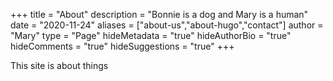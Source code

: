 +++
title = "About"
description = "Bonnie is a dog and Mary is a human"
date = "2020-11-24"
aliases = ["about-us","about-hugo","contact"]
author = "Mary"
type = "Page"
hideMetadata = "true"
hideAuthorBio = "true"
hideComments = "true"
hideSuggestions = "true"
+++

This site is about things